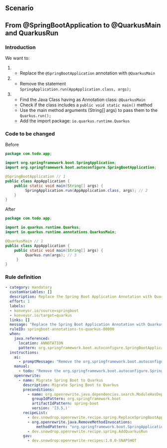 ## Scenario

## From @SpringBootApplication to @QuarkusMain and QuarkusRun

### Introduction

We want to:
1. - Replace the `@SpringBootApplication` annotation with `@QuarkusMain`
2. - Remove the statement `SpringApplication.run(AppApplication.class, args);`
3. - Find the Java Class having as Annotation class: `@QuarkusMain`
   - Check if the class includes a `public void static main()` method
   - Use the main method arguments (String[] args) to pass them to the `Quarkus.run();`
   - Add the import package: `io.quarkus.runtime.Quarkus`

### Code to be changed

Before
```java
package com.todo.app;

import org.springframework.boot.SpringApplication;
import org.springframework.boot.autoconfigure.SpringBootApplication;

@SpringBootApplication // 1
public class AppApplication {
    public static void main(String[] args) {
         SpringApplication.run(AppApplication.class, args); // 2
    }
}
```

After
```java
package com.todo.app;

import io.quarkus.runtime.Quarkus;
import io.quarkus.runtime.annotations.QuarkusMain;

@QuarkusMain // 1
public class AppApplication {
    public static void main(String[] args) {
         Quarkus.run(args); // 3
     }
}
```

### Rule definition

```yaml
- category: mandatory
  customVariables: []
  description: Replace the Spring Boot Application Annotation with QuarkusMain
  effort: 1
  labels:
  - konveyor.io/source=springboot
  - konveyor.io/target=quarkus
  links: []
  message: "Replace the Spring Boot Application Annotation with QuarkusMain."
  ruleID: springboot-annotations-to-quarkus-00000
  when:
    java.referenced:
      location: ANNOTATION
      pattern: org.springframework.boot.autoconfigure.SpringBootApplication
  instructions:
    ai:
      - promptMessage: "Remove the org.springframework.boot.autoconfigure.SpringBootApplication annotation from the main Spring Boot Application class"
    manual:
      - todo: "Remove the org.springframework.boot.autoconfigure.SpringBootApplication annotation from the main Spring Boot Application class"
    openrewrite:
      - name: Migrate Spring Boot to Quarkus
        description: Migrate Spring Boot to Quarkus
        preconditions:
          - name: org.openrewrite.java.dependencies.search.ModuleHasDependency
            groupIdPattern: org.springframework.boot
            artifactIdPattern: spring-boot
            version: '[3.5,)'
        recipeList:
          - dev.snowdrop.openrewrite.recipe.spring.ReplaceSpringBootApplicationWithQuarkusMainAnnotation
          - org.openrewrite.java.RemoveMethodInvocations:
              methodPattern: "org.springframework.boot.SpringApplication run(..)"
          - dev.snowdrop.openrewrite.recipe.spring.AddQuarkusRun
        gav:
          - dev.snowdrop:openrewrite-recipes:1.0.0-SNAPSHOT
```
